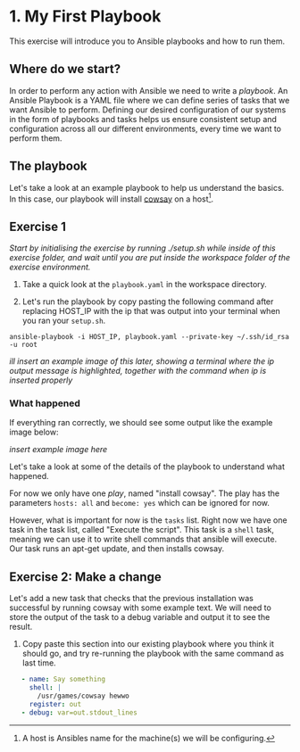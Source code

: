 # 1. My First Playbook

This exercise will introduce you to Ansible playbooks and how to run them.

## Where do we start?
In order to perform any action with Ansible we need to write a *playbook*. An Ansible Playbook is a YAML file where we can define series of tasks that we want Ansible to perform. Defining our desired configuration of our systems in the form of playbooks and tasks helps us ensure consistent setup and configuration across all our different environments, every time we want to perform them.

## The playbook
Let's take a look at an example playbook to help us understand the basics. In this case, our playbook will install [cowsay](https://pypi.org/project/cowsay/)
on a host[^1].

[^1]: A host is Ansibles name for the machine(s) we will be configuring.

## Exercise 1

*Start by initialising the exercise by running ./setup.sh while inside of this exercise folder, and wait until you are put inside the workspace folder of the exercise environment.*
1. Take a quick look at the `playbook.yaml` in the workspace directory.

2. Let's run the playbook by copy pasting the following command after replacing HOST_IP with the ip that was output into your terminal when you ran your `setup.sh`.
```
ansible-playbook -i HOST_IP, playbook.yaml --private-key ~/.ssh/id_rsa -u root
```
*ill insert an example image of this later, showing a terminal where the ip output message is highlighted, together with the command when ip is inserted properly*

### What happened

If everything ran correctly, we should see some output like the example image below:

*insert example image here*

Let's take a look at some of the details of the playbook to understand what happened.

For now we only have one *play*, named "install cowsay". The play has the parameters `hosts: all` and  `become: yes` which can be ignored for now.

However, what is important for now is the `tasks` list. Right now we have one task in the task list, called "Execute the script". This task is a `shell` task, meaning we can use it to write shell commands that ansible will execute. Our task runs an apt-get update, and then installs cowsay.

## Exercise 2: Make a change
Let's add a new task that checks that the previous installation was successful by running cowsay with some example text. We will need to store the output of the task to a debug variable and output it to see the result.

1. Copy paste this section into our existing playbook where you think it should go, and try re-running the playbook with the same command as last time.

 ```yaml
    - name: Say something
      shell: |
        /usr/games/cowsay hewwo
      register: out
    - debug: var=out.stdout_lines
```

